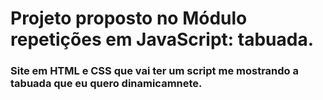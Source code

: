 # Projeto proposto no Módulo repetições em JavaScript: tabuada.

### Site em HTML e CSS que vai ter um script me mostrando a tabuada que eu quero dinamicamnete.